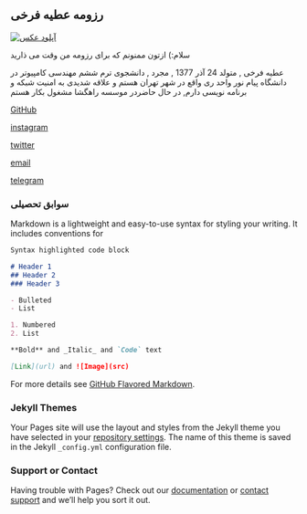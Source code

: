 ## رزومه عطیه فرخی
   
<a href="https://uupload.ir/view/blov_72655819.jpg" target="_blank"><img src="https://uupload.ir/files/blov_72655819_thumb.jpg" border="0" alt="آپلود عکس" /></a>

   
سلام:) ازتون ممنونم که برای رزومه من وقت می ذارید

عطیه فرخی , متولد 24 آذر 1377 , مجرد , دانشجوی ترم ششم مهندسی کامپیوتر در دانشگاه پیام نور واحد ری واقع در شهر تهران هستم و علاقه شدیدی به امنیت شبکه و برنامه نویسی دارم, در حال حاضردر موسسه راهگشا مشغول بکار هستم

[GitHub](https://github.com/atieh-farokhi)

[instagram](https://instagram.com/atieh_frokhi)

[twitter](https://twitter.com/atieh_frokhi)

[email](https://fha_atie@yahoo.com)

[telegram](https://telegram.com/atieh_frokhi)


### سوابق تحصیلی
  
Markdown is a lightweight and easy-to-use syntax for styling your writing. It includes conventions for

```markdown
Syntax highlighted code block

# Header 1
## Header 2
### Header 3

- Bulleted
- List

1. Numbered
2. List

**Bold** and _Italic_ and `Code` text

[Link](url) and ![Image](src)
```

For more details see [GitHub Flavored Markdown](https://guides.github.com/features/mastering-markdown/).

### Jekyll Themes

Your Pages site will use the layout and styles from the Jekyll theme you have selected in your [repository settings](https://github.com/atieh-farokhi/atiehfarokhi.github.io/settings). The name of this theme is saved in the Jekyll `_config.yml` configuration file.

### Support or Contact

Having trouble with Pages? Check out our [documentation](https://docs.github.com/categories/github-pages-basics/) or [contact support](https://github.com/contact) and we’ll help you sort it out.
